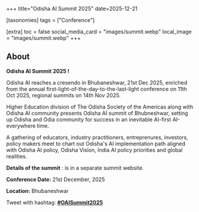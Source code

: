 +++
title="Odisha AI Summit 2025"
date=2025-12-21

[taxonomies]
tags = ["Conference"]

[extra]
toc = false
social_media_card = "images/summit.webp"
local_image = "images/summit.webp"
+++

## About

**Odisha AI Summit 2025 !**

Odisha AI reaches a cresendo in Bhubaneshwar, 21st Dec 2025, enriched from the annual first-light-of-the-day-to-the-last-light conference on 11th Oct 2025, regional summits on 14th Nov 2025.

Higher Education division of The Odisha Society of the Americas along with Odisha AI community presents Odisha AI summit of Bhubneshwar, setting up Odisha and Odia community for success in an inevitable AI-first AI-everywhere time.

A gathering of educators, industry practitioners, entreprenures, investors, policy makers meet to chart out Odisha's AI implementation path aligned with Odisha AI policy, Odisha Vision, India AI policy priorities and global realities.

**Details of the summit** : is in a separate summit website.

**Conference Date:** 21st December, 2025

**Location:** Bhubaneshwar

Tweet with hashtag: **[#OAISummit2025](https://x.com/hashtag/OAISummit2025)**
